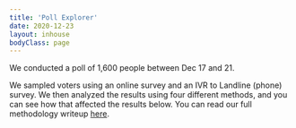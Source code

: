 ```yaml
---
title: 'Poll Explorer'  
date: 2020-12-23  
layout: inhouse  
bodyClass: page
---
```


We conducted a poll of 1,600 people between Dec 17 and 21.

We sampled voters using an online survey and an IVR to Landline (phone) survey. We then analyzed the results using four
different methods, and you can see how that affected the results below. You can read our full methodology
writeup [here](/polling-method).


